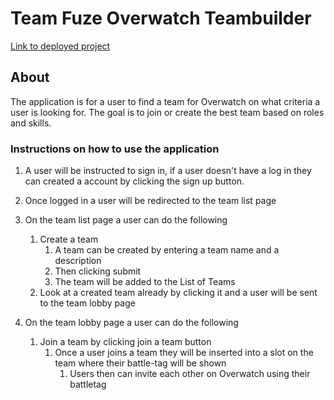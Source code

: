 # Team Fuze Overwatch Teambuilder

[Link to deployed project](https://blooming-escarpment-23380.herokuapp.com/)

## About
The application is for a user to find a team for Overwatch on what criteria a user is looking for.
The goal is to join or create the best team based on roles and skills.

### Instructions on how to use the application

1. A user will be instructed to sign in, if a user doesn't have a log in they can created a account by clicking the sign up button.

2. Once logged in a user will be redirected to the team list page

3. On the team list page a user can do the following
    1. Create a team
        1. A team can be created by entering a team name and a description
        2. Then clicking submit
        3. The team will be added to the List of Teams
    2. Look at a created team already by clicking it and a user will be sent to the team lobby page

4. On the team lobby page a user can do the following
    1. Join a team by clicking join a team button
        1. Once a user joins a team they will be inserted into a slot on the team where their battle-tag will be shown
            1. Users then can invite each other on Overwatch using their battletag
